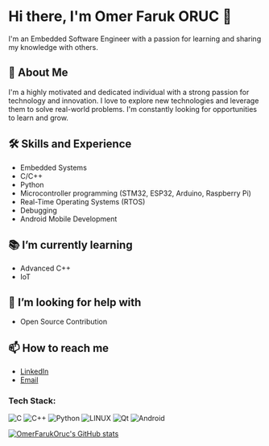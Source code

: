 # Hi there, I'm Omer Faruk ORUC 👋

I'm an Embedded Software Engineer with a passion for learning and sharing my knowledge with others. 

## 🚀 About Me
I'm a highly motivated and dedicated individual with a strong passion for technology and innovation. I love to explore new technologies and leverage them to solve real-world problems. I'm constantly looking for opportunities to learn and grow.

## 🛠 Skills and Experience
- Embedded Systems
- C/C++
- Python
- Microcontroller programming (STM32, ESP32, Arduino, Raspberry Pi)
- Real-Time Operating Systems (RTOS)
- Debugging
- Android Mobile Development

## 📚 I’m currently learning 
- Advanced C++
- IoT

## 🤝 I’m looking for help with 
- Open Source Contribution

## 📫 How to reach me 
- [LinkedIn](https://www.linkedin.com/in/omerfarukoruc)
- [Email](mailto:omerfarukoruc35@gmail.com)

### Tech Stack:
![C](https://img.shields.io/badge/c-%2300599C.svg?style=for-the-badge&logo=c&logoColor=white) 
![C++](https://img.shields.io/badge/c++-%2300599C.svg?style=for-the-badge&logo=c%2B%2B&logoColor=white) 
![Python](https://img.shields.io/badge/python-3670A0?style=for-the-badge&logo=python&logoColor=ffdd54) 
![LINUX](https://img.shields.io/badge/Linux-FCC624?style=for-the-badge&logo=linux&logoColor=black) 
![Qt](https://img.shields.io/badge/Qt-%23217346.svg?style=for-the-badge&logo=Qt&logoColor=white) 
![Android](https://img.shields.io/badge/Android-3DDC84?style=for-the-badge&logo=android&logoColor=white) 

[![OmerFarukOruc's GitHub stats](https://github-readme-stats.vercel.app/api?username=omerfarukoruc&show_icons=true&theme=tokyonight&hide_rank=true)](https://github.com/anuraghazra/github-readme-stats)

